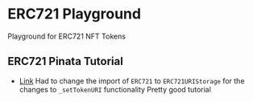 # ERC721 Playground
Playground for ERC721 NFT Tokens

## ERC721 Pinata Tutorial
- [Link](https://medium.com/pinata/how-to-build-erc-721-nfts-with-ipfs-e76a21d8f914)
Had to change the import of ```ERC721``` to ```ERC721URIStorage``` for the changes to ```_setTokenURI``` functionality
Pretty good tutorial
